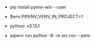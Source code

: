 - pip install pyenv-win --user
- $env:PIPENV_VENV_IN_PROJECT=1 
- python: v3.13.1


- pipenv run python -B -m src.run --pem